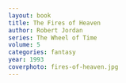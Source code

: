 ```yaml
---
layout: book
title: The Fires of Heaven
author: Robert Jordan
series: The Wheel of Time
volume: 5
categories: fantasy
year: 1993
coverphoto: fires-of-heaven.jpg
---
```


